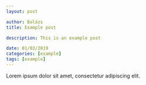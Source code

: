 ```yaml
---
layout: post

author: Balázs
title: Example post

description: This is an example post

date: 01/03/2019
categories: [example]
tags: [example]
---
```

Lorem ipsum dolor sit amet, consectetur adipiscing elit.
